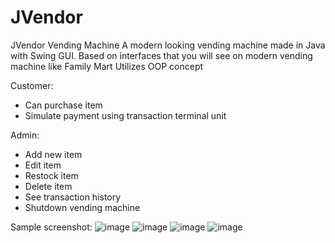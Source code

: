 # JVendor

JVendor Vending Machine
 A modern looking vending machine made in Java with Swing GUI. Based on interfaces that you will see on modern vending machine like Family Mart
 Utilizes OOP concept

Customer:
- Can purchase item
- Simulate payment using transaction terminal unit

Admin:
- Add new item
- Edit item
- Restock item
- Delete item
- See transaction history
- Shutdown vending machine

Sample screenshot:
![image](https://user-images.githubusercontent.com/63440251/167769263-7c829f5c-db79-425a-9a33-f770b86f25df.png)
![image](https://user-images.githubusercontent.com/63440251/167769241-0dcbb4b8-9829-4077-9e03-7ffb785e6dbe.png)
![image](https://user-images.githubusercontent.com/63440251/167769285-d4a94e1f-52f1-4612-a177-efa5d0dee17f.png)
![image](https://user-images.githubusercontent.com/63440251/167769318-56895599-5f11-4065-a7e0-ea68d19f2c0c.png)



